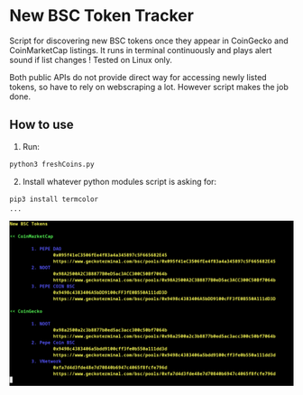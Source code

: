 New BSC Token Tracker
=====

Script for discovering new BSC tokens once they appear in CoinGecko and CoinMarketCap listings. It runs in terminal continuously and plays alert sound if list changes ! Tested on Linux only.

Both public APIs do not provide direct way for accessing newly listed tokens, so have to rely on webscraping a lot. However script makes the job done.

## How to use
1. Run:
```bash
python3 freshCoins.py
```
2. Install whatever python modules script is asking for:
```bash
pip3 install termcolor
...
```
![working_example](exampleView.png)
